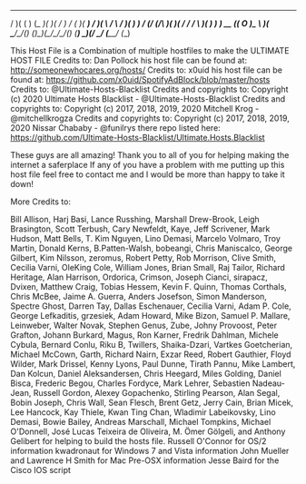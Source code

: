 
  _  _  __   ____  __  _  _   __  ____  ____    _  _   __   ____  ____  
 / )( \(  ) (_  _)(  )( \/ ) / _\(_  _)(  __)  / )( \ /  \ / ___)(_  _) 
 ) \/ (/ (_/\ )(   )( / \/ \/    \ )(   ) _)   ) __ ((  O )\___ \  )(   
 \____/\____/(__) (__)\_)(_/\_/\_/(__) (____)  \_)(_/ \__/ (____/ (__)  

This Host File is a Combination of multiple hostfiles to make the ULTIMATE HOST FILE
Credits to: Dan Pollock his host file can be found at: http://someonewhocares.org/hosts/ 
Credits to: x0uid his host file can be found at: https://github.com/x0uid/SpotifyAdBlock/blob/master/hosts
Credits to: @Ultimate-Hosts-Blacklist
Credits and copyrights to: Copyright (c) 2020 Ultimate Hosts Blacklist - @Ultimate-Hosts-Blacklist
Credits and copyrights to: Copyright (c) 2017, 2018, 2019, 2020 Mitchell Krog - @mitchellkrogza
Credits and copyrights to: Copyright (c) 2017, 2018, 2019, 2020 Nissar Chababy - @funilrys
there repo listed here: https://github.com/Ultimate-Hosts-Blacklist/Ultimate.Hosts.Blacklist

These guys are all amazing! Thank you to all of you for helping making the internet a saferplace
If any of you have a problem with me putting up this host file feel free to contact me and I would
be more than happy to take it down! 

 More Credits to:

Bill Allison, Harj Basi, Lance Russhing, Marshall Drew-Brook, 
Leigh Brasington, Scott Terbush, Cary Newfeldt, Kaye, Jeff
Scrivener, Mark Hudson, Matt Bells, T. Kim Nguyen, Lino Demasi,
Marcelo Volmaro, Troy Martin, Donald Kerns, B.Patten-Walsh,
bobeangi, Chris Maniscalco, George Gilbert, Kim Nilsson, zeromus,
Robert Petty, Rob Morrison, Clive Smith, Cecilia Varni, OleKing 
Cole, William Jones, Brian Small, Raj Tailor, Richard Heritage,
Alan Harrison, Ordorica, Crimson, Joseph Cianci, sirapacz, 
Dvixen, Matthew Craig, Tobias Hessem, Kevin F. Quinn, Thomas 
Corthals, Chris McBee, Jaime A. Guerra, Anders Josefson, 
Simon Manderson, Spectre Ghost, Darren Tay, Dallas Eschenauer, Cecilia
Varni, Adam P. Cole, George Lefkaditis, grzesiek, Adam Howard, Mike 
Bizon, Samuel P. Mallare, Leinweber, Walter Novak, Stephen Genus, 
Zube, Johny Provoost, Peter Grafton, Johann Burkard, Magus, Ron Karner,
Fredrik Dahlman, Michele Cybula, Bernard Conlu, Riku B, Twillers, 
Shaika-Dzari, Vartkes Goetcherian, Michael McCown, Garth, Richard Nairn,
Exzar Reed, Robert Gauthier, Floyd Wilder, Mark Drissel, Kenny Lyons,
Paul Dunne, Tirath Pannu, Mike Lambert, Dan Kolcun, Daniel Aleksandersen,
Chris Heegard, Miles Golding, Daniel Bisca, Frederic Begou, Charles 
Fordyce, Mark Lehrer, Sebastien Nadeau-Jean, Russell Gordon, Alexey 
Gopachenko, Stirling Pearson, Alan Segal, Bobin Joseph, Chris Wall, Sean
Flesch, Brent Getz, Jerry Cain, Brian Micek, Lee Hancock, Kay Thiele,
Kwan Ting Chan, Wladimir Labeikovsky, Lino Demasi, Bowie Bailey, Andreas 
Marschall, Michael Tompkins, Michael O'Donnell, José Lucas Teixeira
de Oliveira, M. Ömer Gölgeli, and Anthony Gelibert for helping to build 
the hosts file.
Russell O'Connor for OS/2 information
kwadronaut for Windows 7 and Vista information
John Mueller and Lawrence H Smith for Mac Pre-OSX information
Jesse Baird for the Cisco IOS script

